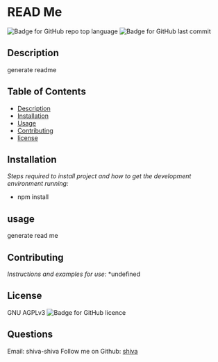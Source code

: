 
# READ Me

   ![Badge for GitHub repo top language](https://img.shields.io/github/languages/top/shiva/readmeGenerator?style=flat&logo=appveyor) ![Badge for GitHub last commit](https://img.shields.io/github/last-commit/shiva/readmeGenerator?style=flat&logo=appveyor)
   


   ## Description 
   generate readme

  ## Table of Contents
* [Description](#Description)
* [Installation](#installation)
* [Usage](#usage)
* [Contributing](#contributing )
* [license](#license)
## Installation
*Steps required to install project and how to get the development environment running:*
* npm install
      
## usage
generate read me
      
      
## Contributing
*Instructions and examples for use:*
*undefined
      
## License
GNU AGPLv3
       ![Badge for GitHub licence](https://img.shields.io/github/license/shiva/readmeGenerator?style=flat&logo=appveyor)
      
## Questions
Email: shiva-shiva 
Follow me on Github: [shiva](http://github.com/shiva)